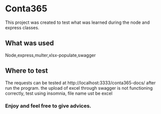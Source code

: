 # Conta365

This project was created to test what was learned during the node and express classes.

## What was used

Node,express,multer,xlsx-populate,swagger

## Where to test

The requests can be tested at http://localhost:3333/conta365-docs/ after run the program.
the upload of excel through swagger is not functioning correctly, test using insomnia, file name ust be excel

### Enjoy and feel free to give advices.
